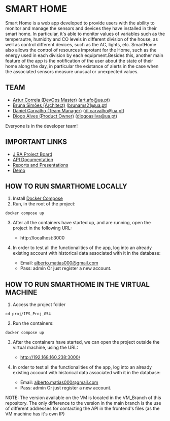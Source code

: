 # SMART HOME

Smart Home is a web app developed to provide users with the ability to monitor and manage the sensors and devices they have installed in their smart home. In particular, it's able to monitor values of variables such as the temperautre, humidity and CO levels in different division of the house, as well as control different devices, such as the AC, lights, etc. SmartHome also allows the control of resources improtant for the Home, such as the energy used in each division by each equipment.Besides this, another main feature of the app is the notification of the user about the state of their home along the day, in particular the existance of alerts in the case when the associated sensors measure unusual or unexpected values.

## TEAM

- [Artur Correia (DevOps Master)](https://github.com/afarturc) (art.afo@ua.pt)
- [Bruna Simões (Architect)](https://github.com/Brums21) (brunams21@ua.pt)
- [Daniel Carvalho (Team Manager)](https://github.com/danielfcarvalho) (dl.carvalho@ua.pt)
- [Diogo Alves (Product Owner)](https://github.com/DiogoAlves002) (diogoasilva@ua.pt)

Everyone is in the developer team!

## IMPORTANT LINKS

- [JIRA Project Board](https://ies-smarthome.atlassian.net/jira/software/projects/SMAR/boards/1)
- [API Documentation](https://documenter.getpostman.com/view/24060738/2s8Z6yXYY5)
- [Reports and Presentations](https://github.com/iesg54/IES_Proj_G54/tree/main/reports)
- [Demo](https://uapt33090-my.sharepoint.com/:v:/g/personal/art_afo_ua_pt/EWlbYyi2DRNErx9k-f7ropsB3yGhGPqZEFlYhvxfBSLhsA?e=b2PIoy)

## HOW TO RUN SMARTHOME LOCALLY

1. Install [Docker Compose](https://docs.docker.com/compose/) 
2. Run, in the root of the project:

```
docker compose up
```

3. After all the containers have started up, and are running, open the project in the following URL:
    - http://localhost:3000
    
4. In order to test all the functionalities of the app, log into an already existing account with historical data associated with it in the database:
    - Email: alberto.matias000@gmail.com
    - Pass: admin
Or just register a new account.
    
## HOW TO RUN SMARTHOME IN THE VIRTUAL MACHINE

1. Access the project folder

```
cd proj/IES_Proj_G54
```

2. Run the containers:

```
docker compose up
```

3. After the containers have started, we can open the project outside the virtual machine, using the URL:
    - http://192.168.160.238:3000/


4. In order to test all the functionalities of the app, log into an already existing account with historical data associated with it in the database:
    - Email: alberto.matias000@gmail.com
    - Pass: admin
Or just register a new account.

NOTE: The version available on the VM is located in the VM_Branch of this repository. The only difference to the version in the main branch is the use of different addresses for contacting the API in the frontend's files (as the VM machine has it's own IP)
